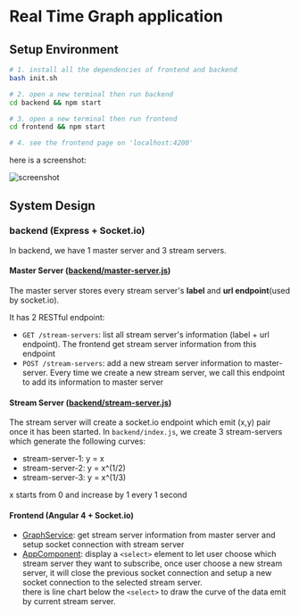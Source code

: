 # Real Time Graph application

## Setup Environment
```bash
# 1. install all the dependencies of frontend and backend
bash init.sh 

# 2. open a new terminal then run backend
cd backend && npm start

# 3. open a new terminal then run frontend
cd frontend && npm start

# 4. see the frontend page on 'localhost:4200'
```

here is a screenshot:

![screenshot](https://github.com/YuhanWang91/graph-server/blob/master/tutorial.gif)


## System Design

### backend (Express + Socket.io)
In backend, we have 1 master server and 3 stream servers.

#### Master Server ([backend/master-server.js](https://github.com/YuhanWang91/graph-server/blob/master/backend/master-server.js))

The master server stores every stream server's **label** and **url endpoint**(used by socket.io). 

It has 2 RESTful endpoint:

* ```GET /stream-servers```: list all stream server's information (label + url endpoint). The frontend get stream server information from this endpoint
* ```POST /stream-servers```: add a new stream server information to master-server. Every time we create a new stream server, we call this endpoint to add its information to master server


#### Stream Server ([backend/stream-server.js](https://github.com/YuhanWang91/graph-server/blob/master/backend/stream-server.js))
The stream server will create a socket.io endpoint which emit (x,y) pair once it has been started.
In ```backend/index.js```, we create 3 stream-servers which generate the following curves:

* stream-server-1: y = x 
* stream-server-2: y = x^(1/2)
* stream-server-3: y = x^(1/3)

x starts from 0 and increase by 1 every 1 second

#### Frontend (Angular 4 + Socket.io)
* [GraphService](https://github.com/YuhanWang91/graph-server/blob/master/frontend/src/app/graph.service.ts): get stream server information from master server and setup socket connection with stream server
* [AppComponent](https://github.com/YuhanWang91/graph-server/blob/master/frontend/src/app/app.component.ts): display a ```<select>``` element to let user choose which stream server they want to subscribe,
once user choose a new stream server, it will close the previous socket connection and setup a new socket connection to the selected stream server.  
there is line chart below the ```<select>``` to draw the curve of the data emit by current stream server.




